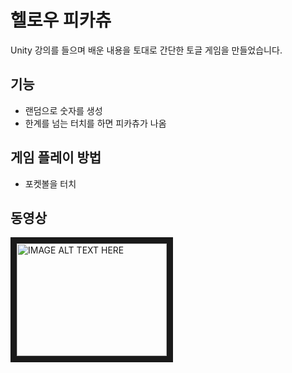 # 헬로우 피카츄

Unity 강의를 들으며 배운 내용을 토대로 간단한 토글 게임을 만들었습니다.

## 기능

- 랜덤으로 숫자를 생성
- 한계를 넘는 터치를 하면 피카츄가 나옴

## 게임 플레이 방법

- 포켓볼을 터치

## 동영상

<a href="http://www.youtube.com/watch?feature=player_embedded&v=bD5kvn6xTy4" target="_blank"><img src="http://img.youtube.com/vi/bD5kvn6xTy4/0.jpg" 
alt="IMAGE ALT TEXT HERE" width="240" height="180" border="10" /></a>
